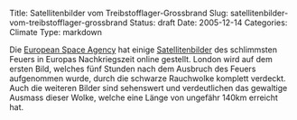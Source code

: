 Title: Satellitenbilder vom Treibstofflager-Grossbrand
Slug: satellitenbilder-vom-treibstofflager-grossbrand
Status: draft
Date: 2005-12-14
Categories: Climate
Type: markdown

Die [European Space Agency](http://www.esa.int/) hat einige [Satellitenbilder](http://www.esa.int/esaEO/SEMTBYVLWFE_planet_0.html) des schlimmsten Feuers in Europas Nachkriegszeit online gestellt. London wird auf dem ersten Bild, welches fünf Stunden nach dem Ausbruch des Feuers aufgenommen wurde, durch die schwarze Rauchwolke komplett verdeckt. Auch die weiteren Bilder sind sehenswert und verdeutlichen das gewaltige Ausmass dieser Wolke, welche eine Länge von ungefähr 140km erreicht hat.
